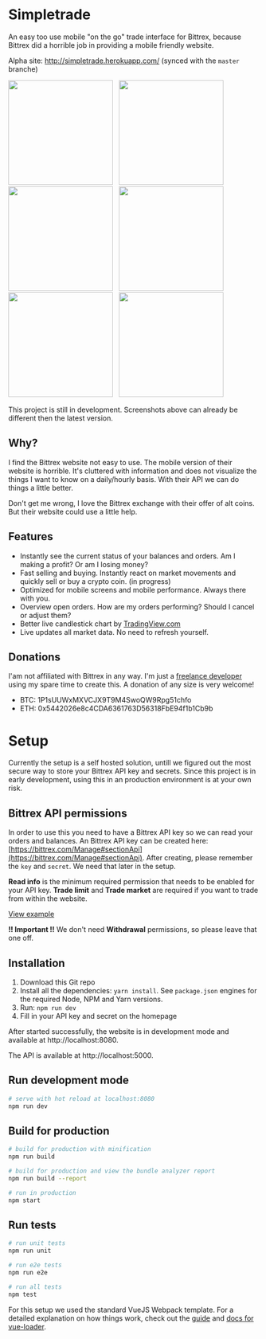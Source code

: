 # Simpletrade

An easy too use mobile "on the go" trade interface for Bittrex, because Bittrex did a horrible job in providing a mobile friendly website.

Alpha site: http://simpletrade.herokuapp.com/ (synced with the `master` branche)

<img src="https://www.dropbox.com/s/zim7funbj5kx4m3/IMG_2876.PNG?raw=1" width="210">&nbsp;&nbsp;&nbsp;<img src="https://www.dropbox.com/s/moc84sytyx5uvzj/IMG_2877.PNG?raw=1" width="210">&nbsp;&nbsp;&nbsp;<img src="https://www.dropbox.com/s/33n5wsc27beqkbz/IMG_2878.PNG?raw=1" width="210">&nbsp;&nbsp;&nbsp;<img src="https://www.dropbox.com/s/yyfhcy172cvhuyp/IMG_2879.PNG?raw=1" width="210">&nbsp;&nbsp;&nbsp;<img src="https://www.dropbox.com/s/p6zk2m4t8i7erx1/IMG_2880.PNG?raw=1" width="210">&nbsp;&nbsp;&nbsp;<img src="https://www.dropbox.com/s/egxqxp4clm9p2ok/IMG_2875.PNG?raw=1" width="210">

This project is still in development. Screenshots above can already be different then the latest version.

## Why?
I find the Bittrex website not easy to use. The mobile version of their website is horrible. It's cluttered with information and does not visualize the things I want to know on a daily/hourly basis. With their API we can do things a little better.

Don't get me wrong, I love the Bittrex exchange with their offer of alt coins. But their website could use a little help.

## Features
- Instantly see the current status of your balances and orders. Am I making a profit? Or am I losing money?
- Fast selling and buying. Instantly react on market movements and quickly sell or buy a crypto coin. (in progress)
- Optimized for mobile screens and mobile performance. Always there with you.
- Overview open orders. How are my orders performing? Should I cancel or adjust them?
- Better live candlestick chart by [TradingView.com](https://www.tradingview.com/)
- Live updates all market data. No need to refresh yourself.

## Donations
I'am not affiliated with Bittrex in any way. I'm just a [freelance developer](https://www.linkedin.com/in/jvandenaardweg/) using my spare time to create this. A donation of any size is very welcome!

- BTC: 1P1sUUWxMXVCJX9T9M4SwoQW9Rpg51chfo
- ETH: 0x5442026e8c4CDA6361763D56318FbE94f1b1Cb9b

# Setup
Currently the setup is a self hosted solution, untill we figured out the most secure way to store your Bittrex API key and secrets. Since this project is in early development, using this in an production environment is at your own risk.

## Bittrex API permissions
In order to use this you need to have a Bittrex API key so we can read your orders and balances. An Bittrex API key can be created here: [https://bittrex.com/Manage#sectionApi](https://bittrex.com/Manage#sectionApi). After creating, please remember the `key` and `secret`. We need that later in the setup.

**Read info** is the minimum required permission that needs to be enabled for your API key. **Trade limit** and **Trade market** are required if you want to trade from within the website. 

[View example](https://www.dropbox.com/s/h6d7r3qdox0fvt7/bittrexapikeypermissions.png?raw=1)

**!! Important !!**
We don't need **Withdrawal** permissions, so please leave that one off.

## Installation
1. Download this Git repo
2. Install all the dependencies: `yarn install`. See `package.json` engines for the required Node, NPM and Yarn versions.
3. Run: `npm run dev`
4. Fill in your API key and secret on the homepage

After started successfully, the website is in development mode and available at http://localhost:8080.

The API is available at http://localhost:5000.

## Run development mode
``` bash
# serve with hot reload at localhost:8080
npm run dev
```

## Build for production
``` bash
# build for production with minification
npm run build

# build for production and view the bundle analyzer report
npm run build --report

# run in production
npm start
```

## Run tests
``` bash
# run unit tests
npm run unit

# run e2e tests
npm run e2e

# run all tests
npm test
```

For this setup we used the standard VueJS Webpack template. For a detailed explanation on how things work, check out the [guide](http://vuejs-templates.github.io/webpack/) and [docs for vue-loader](http://vuejs.github.io/vue-loader).
